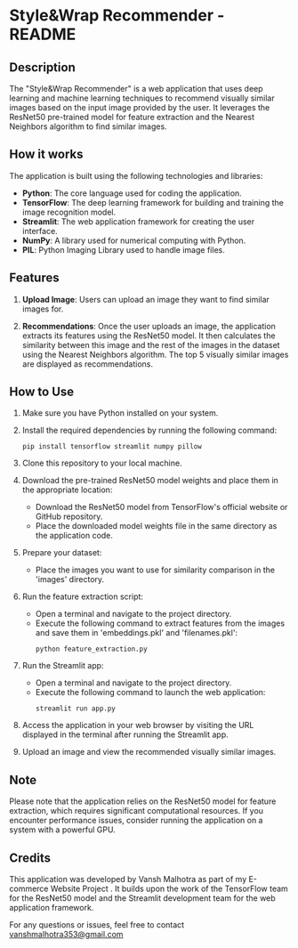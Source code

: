 # Style&Wrap Recommender - README

## Description

The "Style&Wrap Recommender" is a web application that uses deep learning and machine learning techniques to recommend visually similar images based on the input image provided by the user. It leverages the ResNet50 pre-trained model for feature extraction and the Nearest Neighbors algorithm to find similar images.

## How it works

The application is built using the following technologies and libraries:

- **Python**: The core language used for coding the application.
- **TensorFlow**: The deep learning framework for building and training the image recognition model.
- **Streamlit**: The web application framework for creating the user interface.
- **NumPy**: A library used for numerical computing with Python.
- **PIL**: Python Imaging Library used to handle image files.

## Features

1. **Upload Image**: Users can upload an image they want to find similar images for.

2. **Recommendations**: Once the user uploads an image, the application extracts its features using the ResNet50 model. It then calculates the similarity between this image and the rest of the images in the dataset using the Nearest Neighbors algorithm. The top 5 visually similar images are displayed as recommendations.

## How to Use

1. Make sure you have Python installed on your system.

2. Install the required dependencies by running the following command:
   ```
   pip install tensorflow streamlit numpy pillow
   ```

3. Clone this repository to your local machine.

4. Download the pre-trained ResNet50 model weights and place them in the appropriate location:
   - Download the ResNet50 model from TensorFlow's official website or GitHub repository.
   - Place the downloaded model weights file in the same directory as the application code.

5. Prepare your dataset:
   - Place the images you want to use for similarity comparison in the 'images' directory.

6. Run the feature extraction script:
   - Open a terminal and navigate to the project directory.
   - Execute the following command to extract features from the images and save them in 'embeddings.pkl' and 'filenames.pkl':
     ```
     python feature_extraction.py
     ```

7. Run the Streamlit app:
   - Open a terminal and navigate to the project directory.
   - Execute the following command to launch the web application:
     ```
     streamlit run app.py
     ```

8. Access the application in your web browser by visiting the URL displayed in the terminal after running the Streamlit app.

9. Upload an image and view the recommended visually similar images.

## Note

Please note that the application relies on the ResNet50 model for feature extraction, which requires significant computational resources. If you encounter performance issues, consider running the application on a system with a powerful GPU.

## Credits

This application was developed by Vansh Malhotra as part of my E-commerce Website Project . It builds upon the work of the TensorFlow team for the ResNet50 model and the Streamlit development team for the web application framework.

For any questions or issues, feel free to contact vanshmalhotra353@gmail.com

